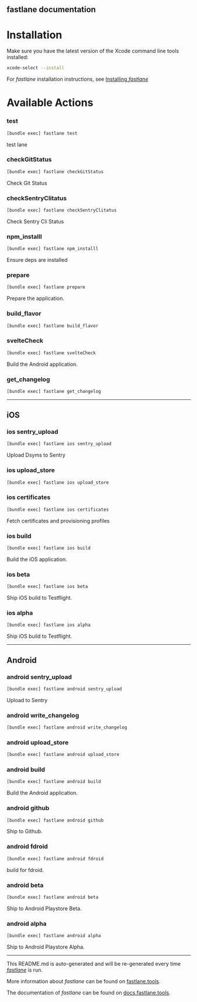 fastlane documentation
----

# Installation

Make sure you have the latest version of the Xcode command line tools installed:

```sh
xcode-select --install
```

For _fastlane_ installation instructions, see [Installing _fastlane_](https://docs.fastlane.tools/#installing-fastlane)

# Available Actions

### test

```sh
[bundle exec] fastlane test
```

test lane

### checkGitStatus

```sh
[bundle exec] fastlane checkGitStatus
```

Check Git Status

### checkSentryClitatus

```sh
[bundle exec] fastlane checkSentryClitatus
```

Check Sentry Cli Status

### npm_installl

```sh
[bundle exec] fastlane npm_installl
```

Ensure deps are installed

### prepare

```sh
[bundle exec] fastlane prepare
```

Prepare the application.

### build_flavor

```sh
[bundle exec] fastlane build_flavor
```



### svelteCheck

```sh
[bundle exec] fastlane svelteCheck
```

Build the Android application.

### get_changelog

```sh
[bundle exec] fastlane get_changelog
```



----


## iOS

### ios sentry_upload

```sh
[bundle exec] fastlane ios sentry_upload
```

Upload Dsyms to Sentry

### ios upload_store

```sh
[bundle exec] fastlane ios upload_store
```



### ios certificates

```sh
[bundle exec] fastlane ios certificates
```

Fetch certificates and provisioning profiles

### ios build

```sh
[bundle exec] fastlane ios build
```

Build the iOS application.

### ios beta

```sh
[bundle exec] fastlane ios beta
```

Ship iOS build to Testflight.

### ios alpha

```sh
[bundle exec] fastlane ios alpha
```

Ship iOS build to Testflight.

----


## Android

### android sentry_upload

```sh
[bundle exec] fastlane android sentry_upload
```

Upload  to Sentry

### android write_changelog

```sh
[bundle exec] fastlane android write_changelog
```



### android upload_store

```sh
[bundle exec] fastlane android upload_store
```



### android build

```sh
[bundle exec] fastlane android build
```

Build the Android application.

### android github

```sh
[bundle exec] fastlane android github
```

Ship to Github.

### android fdroid

```sh
[bundle exec] fastlane android fdroid
```

build for fdroid.

### android beta

```sh
[bundle exec] fastlane android beta
```

Ship to Android Playstore Beta.

### android alpha

```sh
[bundle exec] fastlane android alpha
```

Ship to Android Playstore Alpha.

----

This README.md is auto-generated and will be re-generated every time [_fastlane_](https://fastlane.tools) is run.

More information about _fastlane_ can be found on [fastlane.tools](https://fastlane.tools).

The documentation of _fastlane_ can be found on [docs.fastlane.tools](https://docs.fastlane.tools).
